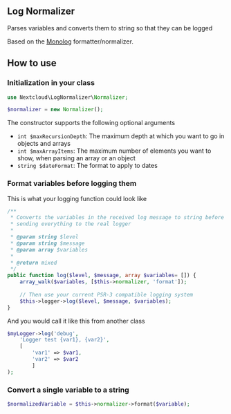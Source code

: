 <!--
  - SPDX-FileCopyrightText: 2016 Nextcloud GmbH and Nextcloud contributors
  - SPDX-FileCopyrightText: 2015 Olivier Paroz <dev-lognormalizer@interfasys.ch>
  - SPDX-License-Identifier: CC0-1.0
-->
## Log Normalizer 

Parses variables and converts them to string so that they can be logged

Based on the [Monolog](https://github.com/Seldaek/monolog) formatter/normalizer.

## How to use

### Initialization in your class

```php
use Nextcloud\LogNormalizer\Normalizer;

$normalizer = new Normalizer();
```

The constructor supports the following optional arguments

* `int $maxRecursionDepth`: The maximum depth at which you want to go in objects and arrays
* `int $maxArrayItems`: The maximum number of elements you want to show, when parsing an array or an object
* `string $dateFormat`: The format to apply to dates

### Format variables before logging them

This is what your logging function could look like

```php
/**
 * Converts the variables in the received log message to string before
 * sending everything to the real logger
 *
 * @param string $level
 * @param string $message
 * @param array $variables
 *
 * @return mixed
 */
public function log($level, $message, array $variables= []) {
	array_walk($variables, [$this->normalizer, 'format']);
	
	// Then use your current PSR-3 compatible logging system
	$this->logger->log($level, $message, $variables);
}
```	

And you would call it like this from another class

```php
$myLogger->log('debug',
	'Logger test {var1}, {var2}',
	[
		'var1' => $var1,
		'var2' => $var2
		]
);
```

### Convert a single variable to a string

```php
$normalizedVariable = $this->normalizer->format($variable);
```
